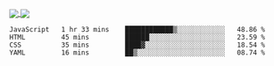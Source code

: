 <a href="https://www.mvuljevas.com">
    <img align="center" src="https://github-readme-stats.vercel.app/api?username=mvuljevas&show_icons=true&theme=dracula" />
</a>
<a href="https://www.mvuljevas.com">
    <img align="center" src="https://github-readme-stats.vercel.app/api/top-langs/?username=mvuljevas&theme=dracula&layout=compact" />
</a>

<br>

<!--START_SECTION:waka-->
```text
JavaScript   1 hr 33 mins    ████████████▒░░░░░░░░░░░░   48.86 % 
HTML         45 mins         ██████░░░░░░░░░░░░░░░░░░░   23.59 % 
CSS          35 mins         ████▓░░░░░░░░░░░░░░░░░░░░   18.54 % 
YAML         16 mins         ██▒░░░░░░░░░░░░░░░░░░░░░░   08.74 % 
```
<!--END_SECTION:waka-->
